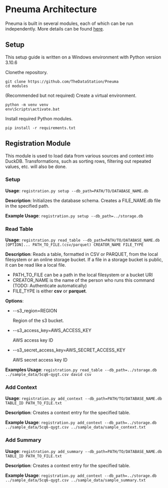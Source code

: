 # Pneuma Architecture

Pneuma is built in several modules, each of which can be run independently. More details can be found [here](https://docs.google.com/document/d/16MsdIs80NssVtIhMq4r0RxXSpTKts_1MyyU2gf6ncpc).

## Setup
This setup guide is written on a Windows environment with Python version 3.10.6

Clonethe repository.
```shell
git clone https://github.com/TheDataStation/Pneuma
cd modules
```

(Recommended but not required) Create a virtual environment.

```
python -m venv venv
env\Scripts\activate.bat
```

Install required Python modules.

```
pip install -r requirements.txt
```

## Registration Module
This module is used to load data from various sources and context into DuckDB. Transformations, such as sorting rows, filtering out repeated values, etc. will also be done.

### Setup 
**Usage**: `registration.py setup --db_path=PATH/TO/DATABASE_NAME.db`

**Description**: Initializes the database schema. Creates a FILE_NAME.db file in the specified path.

**Example Usage**: `registration.py setup --db_path=../storage.db`

### Read Table
**Usage**: `registration.py read_table --db_path=PATH/TO/DATABASE_NAME.db [OPTION]... PATH_TO_FILE.(csv/parquet) CREATOR_NAME FILE_TYPE`

**Description**: Reads a table, formatted in CSV or PARQUET, from the local filesystem or an online storage bucket. If a file in a storage bucket is public, it can be read like a local file.

- PATH_TO_FILE can be a path in the local filesystem or a bucket URI
- CREATOR_NAME is the name of the person who runs this command (TODO: Authenticate automatically)
- FILE_TYPE is either **csv** or **parquet**.

**Options**:
- --s3_region=REGION

    Region of the s3 bucket.

-  --s3_access_key=AWS_ACCESS_KEY

    AWS access key ID

- --s3_secret_access_key=AWS_SECRET_ACCESS_KEY

    AWS secret access key ID

**Examples Usage**: `registration.py read_table --db_path=../storage.db ../sample_data/5cq6-qygt.csv david csv`

### Add Context
**Usage**: `registration.py add_context --db_path=PATH/TO/DATABASE_NAME.db TABLE_ID PATH_TO_FILE.txt`

**Description**: Creates a context entry for the specified table.

**Example Usage**: `registration.py add_context --db_path=../storage.db ../sample_data/5cq6-qygt.csv ../sample_data/sample_context.txt`

### Add Summary
**Usage**: `registration.py add_summary --db_path=PATH/TO/DATABASE_NAME.db TABLE_ID PATH_TO_FILE.txt`

**Description**: Creates a context entry for the specified table.

**Example Usage**: `registration.py add_context --db_path=../storage.db ../sample_data/5cq6-qygt.csv ../sample_data/sample_summary.txt`
